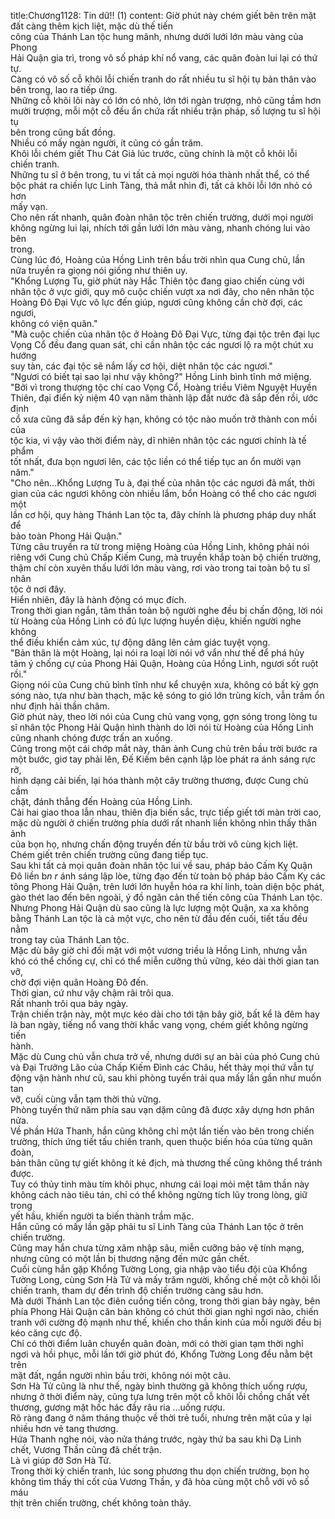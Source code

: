 title:Chương1128: Tin dữ!! (1)
content:
Giờ phút này chém giết bên trên mặt đất càng thêm kịch liệt, mặc dù thế tiến<br>công của Thánh Lan tộc hung mãnh, nhưng dưới lưới lớn màu vàng của Phong<br>Hải Quận gia trì, trong vô số pháp khí nổ vang, các quân đoàn lui lại có thứ tự.<br>Càng có vô số cỗ khôi lỗi chiến tranh do rất nhiều tu sĩ hội tụ bản thân vào<br>bên trong, lao ra tiếp ứng.<br>Những cỗ khôi lôi này có lớn có nhỏ, lớn tới ngàn trượng, nhỏ cũng tầm hơn<br>mười trượng, mỗi một cỗ đều ẩn chứa rất nhiều trận pháp, số lượng tu sĩ hội tụ<br>bên trong cũng bất đồng.<br>Nhiều có mấy ngàn người, ít cũng có gần trăm.<br>Khôi lỗi chém giết Thu Cát Giả lúc trước, cũng chính là một cỗ khôi lỗi<br>chiến tranh.<br>Những tu sĩ ở bên trong, tu vi tất cả mọi người hóa thành nhất thể, có thể<br>bộc phát ra chiến lực Linh Tàng, thả mắt nhìn đi, tất cả khôi lỗi lớn nhỏ có hơn<br>mấy vạn.<br>Cho nên rất nhanh, quân đoàn nhân tộc trên chiến trường, dưới mọi người<br>không ngừng lui lại, nhích tới gần lưới lớn màu vàng, nhanh chóng lui vào bên<br>trong.<br>Cùng lúc đó, Hoàng của Hồng Linh trên bầu trời nhìn qua Cung chủ, lần<br>nữa truyền ra giọng nói giống như thiên uy.<br>"Khổng Lượng Tu, giờ phút này Hắc Thiên tộc đang giao chiến cùng với<br>nhân tộc ở vực giới, quy mô cuộc chiến vượt xa nơi đây, cho nên nhân tộc<br>Hoàng Đô Đại Vực vô lực đến giúp, ngươi cũng không cần chờ đợi, các ngươi,<br>không có viện quân."<br>"Mà cuộc chiến của nhân tộc ở Hoàng Đô Đại Vực, từng đại tộc trên đại lục<br>Vọng Cổ đều đang quan sát, chỉ cần nhân tộc các ngươi lộ ra một chút xu hướng<br>suy tàn, các đại tộc sẽ nắm lấy cơ hội, diệt nhân tộc các ngươi."<br>"Ngươi có biết tại sao lại như vậy không?" Hồng Linh bình tĩnh mở miệng.<br>"Bởi vì trong thượng tộc chí cao Vọng Cổ, Hoàng triều Viêm Nguyệt Huyền<br>Thiên, đại điển kỷ niệm 40 vạn năm thành lập đất nước đã sắp đến rồi, ước định<br>cổ xưa cũng đã sắp đến kỳ hạn, không có tộc nào muốn trở thành con mồi của<br>tộc kia, vì vậy vào thời điểm này, dĩ nhiên nhân tộc các ngươi chính là tế phẩm<br>tốt nhất, đưa bọn ngươi lên, các tộc liền có thể tiếp tục an ổn mười vạn năm."<br>"Cho nên...Khổng Lượng Tu à, đại thế của nhân tộc các ngươi đã mất, thời<br>gian của các ngươi không còn nhiều lắm, bổn Hoàng có thể cho các ngươi một<br>lần cơ hội, quy hàng Thánh Lan tộc ta, đây chính là phương pháp duy nhất để<br>bảo toàn Phong Hải Quận."<br>Từng câu truyền ra từ trong miệng Hoàng của Hồng Linh, không phải nói<br>riêng với Cung chủ Chấp Kiếm Cung, mà truyền khắp toàn bộ chiến trường,<br>thậm chí còn xuyên thấu lưới lớn màu vàng, rơi vào trong tai toàn bộ tu sĩ nhân<br>tộc ở nơi đây.<br>Hiển nhiên, đây là hành động có mục đích.<br>Trong thời gian ngắn, tâm thần toàn bộ người nghe đều bị chấn động, lời nói<br>từ Hoàng của Hồng Linh có đủ lực lượng huyền diệu, khiến người nghe không<br>thể điều khiển cảm xúc, tự động dâng lên cảm giác tuyệt vọng.<br>"Bản thân là một Hoàng, lại nói ra loại lời nói vớ vẩn như thế để phá hủy<br>tâm ý chống cự của Phong Hải Quận, Hoàng của Hồng Linh, ngươi sốt ruột<br>rồi."<br>Giọng nói của Cung chủ bình tĩnh như kể chuyện xưa, không có bất kỳ gợn<br>sóng nào, tựa như bàn thạch, mặc kệ sóng to gió lớn trùng kích, vẫn trầm ổn<br>như định hải thần châm.<br>Giờ phút này, theo lời nói của Cung chủ vang vọng, gợn sóng trong lòng tu<br>sĩ nhân tộc Phong Hải Quận hình thành do lời nói từ Hoàng của Hồng Linh<br>cũng nhanh chóng được trấn an xuống.<br>Cũng trong một cái chớp mắt này, thân ảnh Cung chủ trên bầu trời bước ra<br>một bước, giơ tay phải lên, Đế Kiếm bên cạnh lập lòe phát ra ánh sáng rực rỡ,<br>hình dạng cải biến, lại hóa thành một cây trường thương, được Cung chủ cầm<br>chặt, đánh thẳng đến Hoàng của Hồng Linh.<br>Cải hai giao thoa lẫn nhau, thiên địa biến sắc, trực tiếp giết tới màn trời cao,<br>mặc dù người ở chiến trường phía dưới rất nhanh liền không nhìn thấy thân ảnh<br>của bọn họ, nhưng chấn động truyền đến từ bầu trời vô cùng kịch liệt.<br>Chém giết trên chiến trường cũng đang tiếp tục.<br>Sau khi tất cả mọi quân đoàn nhân tộc lui về sau, pháp bảo Cấm Kỵ Quận<br>Đô liền b*n r* ánh sáng lập lòe, từng đạo đến từ toàn bộ pháp bảo Cấm Kỵ các<br>tông Phong Hải Quận, trên lưới lớn huyễn hóa ra khí linh, toàn diện bộc phát,<br>gào thét lao đến bên ngoài, ý đồ ngăn cản thế tiến công của Thánh Lan tộc.<br>Nhưng Phong Hải Quận dù sao cũng là lực lượng một Quận, xa xa không<br>bằng Thánh Lan tộc là cả một vực, cho nên từ đầu đến cuối, tiết tấu đều nằm<br>trong tay của Thánh Lan tộc.<br>Mặc dù bây giờ chỉ đối mặt với một vương triều là Hồng Linh, nhưng vẫn<br>khó có thể chống cự, chỉ có thể miễn cưỡng thủ vững, kéo dài thời gian tan vỡ,<br>chờ đợi viện quân Hoàng Đô đến.<br>Thời gian, cứ như vậy chậm rãi trôi qua.<br>Rất nhanh trôi qua bảy ngày.<br>Trận chiến trận này, một mực kéo dài cho tới tận bây giờ, bất kể là đêm hay<br>là ban ngày, tiếng nổ vang thời khắc vang vọng, chém giết không ngừng tiến<br>hành.<br>Mặc dù Cung chủ vẫn chưa trở về, nhưng dưới sự an bài của phó Cung chủ<br>và Đại Trưởng Lão của Chấp Kiếm Đình các Châu, hết thảy mọi thứ vẫn tự<br>động vận hành như cũ, sau khi phòng tuyến trải qua mấy lần gần như muốn tan<br>vỡ, cuối cùng vẫn tạm thời thủ vững.<br>Phòng tuyến thứ năm phía sau vạn dặm cũng đã được xây dựng hơn phân<br>nửa.<br>Về phần Hứa Thanh, hắn cũng không chỉ một lần tiến vào bên trong chiến<br>trường, thích ứng tiết tấu chiến tranh, quen thuộc biến hóa của từng quân đoàn,<br>bản thân cũng tự giết không ít kẻ địch, mà thương thế cũng không thể tránh<br>được.<br>Tuy có thủy tinh màu tím khôi phục, nhưng cái loại mỏi mệt tâm thần này<br>không cách nào tiêu tán, chỉ có thể không ngừng tích lũy trong lòng, giữ trong<br>yết hầu, khiến người ta biến thành trầm mặc.<br>Hắn cũng có mấy lần gặp phải tu sĩ Linh Tàng của Thánh Lan tộc ở trên<br>chiến trường.<br>Cũng may hắn chưa từng xâm nhập sâu, miễn cưỡng bảo vệ tính mạng,<br>nhưng cũng có một lần bị thương nặng đến mức gần chết.<br>Cuối cùng hắn gặp Khổng Tường Long, gia nhập vào tiểu đội của Khổng<br>Tường Long, cùng Sơn Hà Tử và mấy trăm người, khống chế một cỗ khôi lỗi<br>chiến tranh, tham dự đến trình độ chiến trường càng sâu hơn.<br>Mà dưới Thánh Lan tộc điên cuồng tiến công, trong thời gian bảy ngày, bên<br>phía Phong Hải Quận căn bản không có chút thời gian nghỉ ngơi nào, chiến<br>tranh với cường độ mạnh như thế, khiến cho thần kinh của mỗi người đều bị<br>kéo căng cực độ.<br>Chỉ có thời điểm luân chuyển quân đoàn, mới có thời gian tạm thời nghỉ<br>ngơi và hồi phục, mỗi lần tới giờ phút đó, Khổng Tường Long đều nằm bệt trên<br>mặt đất, ngẩn người nhìn bầu trời, không nói một câu.<br>Sơn Hà Tử cũng là như thế, ngày bình thường gã không thích uống rượu,<br>nhưng ở thời điểm này, cũng tựa lưng trên một cỗ khôi lỗi chồng chất vết<br>thương, gương mặt hốc hác đầy râu ria …uống rượu.<br>Rõ ràng đang ở năm tháng thuộc về thời trẻ tuổi, nhưng trên mặt của y lại<br>nhiều hơn vẻ tang thương.<br>Hứa Thanh nghe nói, vào nửa tháng trước, ngày thứ ba sau khi Dạ Linh<br>chết, Vương Thần cũng đã chết trận.<br>Là vì giúp đỡ Sơn Hà Tử.<br>Trong thời kỳ chiến tranh, lúc song phương thu dọn chiến trường, bọn họ<br>không tìm thấy thi cốt của Vương Thần, y đã hòa cùng một chỗ với vô số máu<br>thịt trên chiến trường, chết không toàn thây.